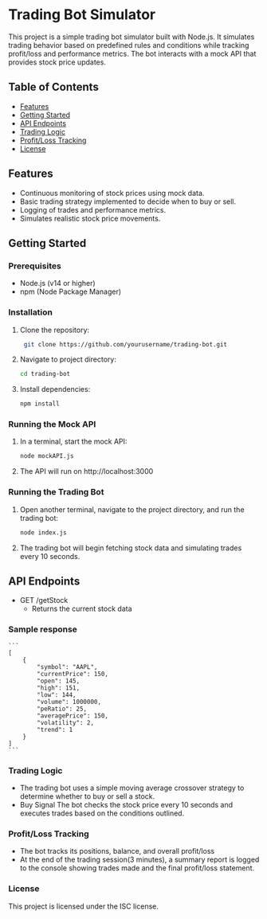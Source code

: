 # Trading Bot Simulator

This project is a simple trading bot simulator built with Node.js. It simulates trading behavior based on predefined rules and conditions while tracking profit/loss and performance metrics. The bot interacts with a mock API that provides stock price updates.

## Table of Contents

- [Features](#features)
- [Getting Started](#getting-started)
- [API Endpoints](#api-endpoints)
- [Trading Logic](#trading-logic)
- [Profit/Loss Tracking](#profitloss-tracking)
- [License](#license)

## Features

- Continuous monitoring of stock prices using mock data.
- Basic trading strategy implemented to decide when to buy or sell.
- Logging of trades and performance metrics.
- Simulates realistic stock price movements.

## Getting Started

### Prerequisites

- Node.js (v14 or higher)
- npm (Node Package Manager)

### Installation

1. Clone the repository:

   ```bash
    git clone https://github.com/yourusername/trading-bot.git
    ```
2. Navigate to project directory:
    ```bash
    cd trading-bot
    ```
3. Install dependencies:
    ```bash
    npm install
    ```

### Running the Mock API
1. In a terminal, start the mock API:
    ```bash
    node mockAPI.js
    ```
2. The API will run on http://localhost:3000

### Running the Trading Bot
1. Open another terminal, navigate to the project directory, and run the trading bot:
    ```bash
    node index.js
    ```
2. The trading bot will begin fetching stock data and simulating trades every 10 seconds.

## API Endpoints
 - GET /getStock
    - Returns the current stock data

### Sample response
    ```
    [
        {
            "symbol": "AAPL",
            "currentPrice": 150,
            "open": 145,
            "high": 151,
            "low": 144,
            "volume": 1000000,
            "peRatio": 25,
            "averagePrice": 150,
            "volatility": 2,
            "trend": 1
        }
    ]
    ```
### Trading Logic
- The trading bot uses a simple moving average crossover strategy to determine whether to buy or sell a stock. 
- Buy Signal
The bot checks the stock price every 10 seconds and executes trades based on the conditions outlined.

### Profit/Loss Tracking
- The bot tracks its positions, balance, and overall profit/loss
- At the end of the trading session(3 minutes), a summary report is logged to the console showing trades made and the final profit/loss statement.

### License
This project is licensed under the ISC license.